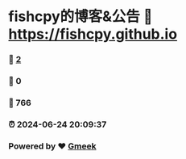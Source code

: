# fishcpy的博客&公告 :link: https://fishcpy.github.io 
### :page_facing_up: [2](https://fishcpy.github.io/tag.html) 
### :speech_balloon: 0 
### :hibiscus: 766 
### :alarm_clock: 2024-06-24 20:09:37 
### Powered by :heart: [Gmeek](https://github.com/Meekdai/Gmeek)
